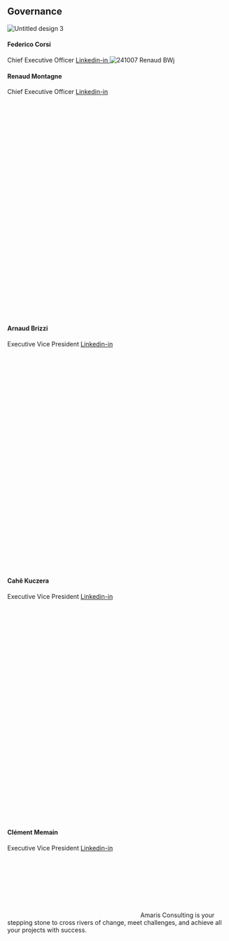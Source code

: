 ## Governance
![Untitled design 3](https://amaris.com/wp-content/uploads/2023/03/Untitled-design-3.png)
#### Federico Corsi
Chief Executive Officer
[ Linkedin-in ](https://www.linkedin.com/in/federico-corsi-4821616/)
![241007 Renaud BWj](https://amaris.com/wp-content/uploads/2024/10/241007-Renaud-BWj-1024x1024.png)
#### Renaud Montagne
Chief Executive Officer
[ Linkedin-in ](https://www.linkedin.com/in/renaud-montagne-5ab9aa1/)
![Untitled design 1 1](data:image/svg+xml,%3Csvg%20xmlns='http://www.w3.org/2000/svg'%20viewBox='0%200%20640%20639'%3E%3C/svg%3E)
#### Arnaud Brizzi
Executive Vice President
[ Linkedin-in ](https://www.linkedin.com/in/arnaud-brizzi-40848a13/)
![241007 Cahe BWj](data:image/svg+xml,%3Csvg%20xmlns='http://www.w3.org/2000/svg'%20viewBox='0%200%20640%20640'%3E%3C/svg%3E)
#### Cahê Kuczera
Executive Vice President
[ Linkedin-in ](https://www.linkedin.com/in/cah%C3%AA-kuczera-toporowicz-29005224/)
![Clement B W e1728293571352](data:image/svg+xml,%3Csvg%20xmlns='http://www.w3.org/2000/svg'%20viewBox='0%200%20640%20637'%3E%3C/svg%3E)
#### Clément Memain
Executive Vice President
[ Linkedin-in ](https://www.linkedin.com/in/cl%C3%A9ment-memain-56733929/)
![Amaris Logo](data:image/svg+xml,%3Csvg%20xmlns='http://www.w3.org/2000/svg'%20viewBox='0%200%200%200'%3E%3C/svg%3E)
Amaris Consulting is your stepping stone to cross rivers of change, meet challenges, and achieve all your projects with success.
